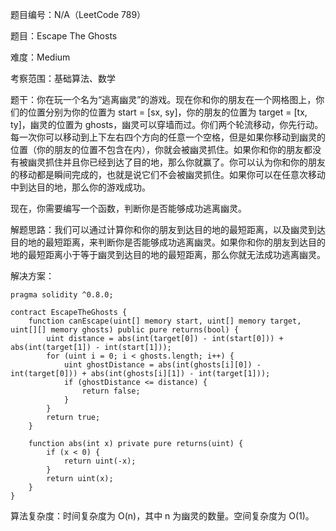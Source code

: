 题目编号：N/A（LeetCode 789）

题目：Escape The Ghosts

难度：Medium

考察范围：基础算法、数学

题干：你在玩一个名为“逃离幽灵”的游戏。现在你和你的朋友在一个网格图上，你们的位置分别为你的位置为 start = [sx, sy]，你的朋友的位置为 target = [tx, ty]，幽灵的位置为 ghosts，幽灵可以穿墙而过。你们两个轮流移动，你先行动。每一次你可以移动到上下左右四个方向的任意一个空格，但是如果你移动到幽灵的位置（你的朋友的位置不包含在内），你就会被幽灵抓住。如果你和你的朋友都没有被幽灵抓住并且你已经到达了目的地，那么你就赢了。你可以认为你和你的朋友的移动都是瞬间完成的，也就是说它们不会被幽灵抓住。如果你可以在任意次移动中到达目的地，那么你的游戏成功。

现在，你需要编写一个函数，判断你是否能够成功逃离幽灵。

解题思路：我们可以通过计算你和你的朋友到达目的地的最短距离，以及幽灵到达目的地的最短距离，来判断你是否能够成功逃离幽灵。如果你和你的朋友到达目的地的最短距离小于等于幽灵到达目的地的最短距离，那么你就无法成功逃离幽灵。

解决方案：

```
pragma solidity ^0.8.0;

contract EscapeTheGhosts {
    function canEscape(uint[] memory start, uint[] memory target, uint[][] memory ghosts) public pure returns(bool) {
        uint distance = abs(int(target[0]) - int(start[0])) + abs(int(target[1]) - int(start[1]));
        for (uint i = 0; i < ghosts.length; i++) {
            uint ghostDistance = abs(int(ghosts[i][0]) - int(target[0])) + abs(int(ghosts[i][1]) - int(target[1]));
            if (ghostDistance <= distance) {
                return false;
            }
        }
        return true;
    }
    
    function abs(int x) private pure returns(uint) {
        if (x < 0) {
            return uint(-x);
        }
        return uint(x);
    }
}
```

算法复杂度：时间复杂度为 O(n)，其中 n 为幽灵的数量。空间复杂度为 O(1)。